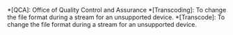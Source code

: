 *[QCA]: Office of Quality Control and Assurance
*[Transcoding]: To change the file format during a stream for an unsupported device.
*[Transcode]: To change the file format during a stream for an unsupported device.
